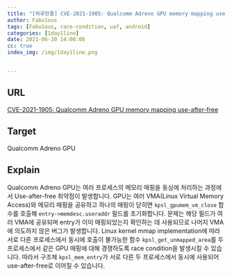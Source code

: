 ```yaml
---
title: "[하루한줄] CVE-2021-1905: Qualcomm Adreno GPU memory mapping use-after-free"
author: Fabu1ous
tags: [Fabu1ous, race-condition, uaf, android]
categories: [1day1line]
date: 2021-06-30 14:00:00
cc: true
index_img: /img/1day1line.png


---
```




## URL

[CVE-2021-1905: Qualcomm Adreno GPU memory mapping use-after-free](https://googleprojectzero.github.io/0days-in-the-wild/0day-RCAs/2021/CVE-2021-1905.html)



## **Target**

Qualcomm Adreno GPU



## **Explain**

Qualcomm Adreno GPU는 여러 프로세스의 메모리 매핑을 동싱에 처리하는 과정에서 Use-after-free 취약점이 발생합니다. GPU는 여러 VMA(Linux Virtual Memory Access)와 메모리 매핑을 공유하고 하나의 매핑이 닫히면 `kpsl_gpumem_vm_close` 함수를 호출해 `entry->memdesc.useraddr` 필드를 초기화합니다. 문제는 해당 필드가 여러 VMA에 공유되며 entry가 이미 매핑되었는지 확인하는 데 사용되므로 나머지 VMA에 의도하지 않은 버그가 발생합니다. Linux kernel mmap implementation에 따라 서로 다른 프로세스에서 동시에 호출이 불가능한 함수 `kpsl_get_unmapped_area`를 두 프로세스에서 같은 GPU 매핑에 대해 경쟁하도록 race condition을 발생시킬 수 있습니다. 따라서 구조체 `kpsl_mem_entry`가 서로 다른 두 프로세스에서 동시에 사용되어 use-after-free로 이어질 수 있습니다.



